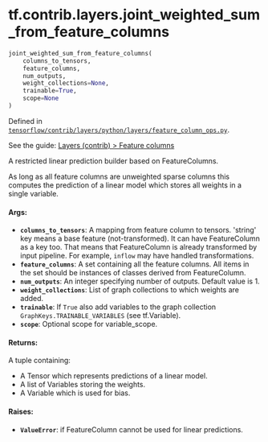 <div itemscope itemtype="http://developers.google.com/ReferenceObject">
<meta itemprop="name" content="tf.contrib.layers.joint_weighted_sum_from_feature_columns" />
</div>

# tf.contrib.layers.joint_weighted_sum_from_feature_columns

``` python
joint_weighted_sum_from_feature_columns(
    columns_to_tensors,
    feature_columns,
    num_outputs,
    weight_collections=None,
    trainable=True,
    scope=None
)
```



Defined in [`tensorflow/contrib/layers/python/layers/feature_column_ops.py`](https://www.tensorflow.org/code/tensorflow/contrib/layers/python/layers/feature_column_ops.py).

See the guide: [Layers (contrib) > Feature columns](../../../../../api_guides/python/contrib.layers.md#Feature_columns)

A restricted linear prediction builder based on FeatureColumns.

As long as all feature columns are unweighted sparse columns this computes the
prediction of a linear model which stores all weights in a single variable.

#### Args:

* <b>`columns_to_tensors`</b>: A mapping from feature column to tensors. 'string' key
    means a base feature (not-transformed). It can have FeatureColumn as a
    key too. That means that FeatureColumn is already transformed by input
    pipeline. For example, `inflow` may have handled transformations.
* <b>`feature_columns`</b>: A set containing all the feature columns. All items in the
    set should be instances of classes derived from FeatureColumn.
* <b>`num_outputs`</b>: An integer specifying number of outputs. Default value is 1.
* <b>`weight_collections`</b>: List of graph collections to which weights are added.
* <b>`trainable`</b>: If `True` also add variables to the graph collection
    `GraphKeys.TRAINABLE_VARIABLES` (see tf.Variable).
* <b>`scope`</b>: Optional scope for variable_scope.


#### Returns:

  A tuple containing:

  * A Tensor which represents predictions of a linear model.
  * A list of Variables storing the weights.
  * A Variable which is used for bias.


#### Raises:

* <b>`ValueError`</b>: if FeatureColumn cannot be used for linear predictions.